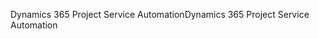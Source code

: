 <span data-ttu-id="5af80-101">Dynamics 365 Project Service Automation</span><span class="sxs-lookup"><span data-stu-id="5af80-101">Dynamics 365 Project Service Automation</span></span>
